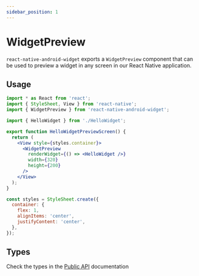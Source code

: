 ```yaml
---
sidebar_position: 1
---
```


# WidgetPreview

`react-native-android-widget` exports a `WidgetPreview` component that can be used to preview a widget in any screen in our React Native application.

## Usage

```jsx title="HelloWidgetPreviewScreen.tsx"
import * as React from 'react';
import { StyleSheet, View } from 'react-native';
import { WidgetPreview } from 'react-native-android-widget';

import { HelloWidget } from './HelloWidget';

export function HelloWidgetPreviewScreen() {
  return (
    <View style={styles.container}>
      <WidgetPreview
        renderWidget={() => <HelloWidget />}
        width={320}
        height={200}
      />
    </View>
  );
}

const styles = StyleSheet.create({
  container: {
    flex: 1,
    alignItems: 'center',
    justifyContent: 'center',
  },
});
```

## Types

Check the types in the [Public API](public-api/interfaces/WidgetPreviewProps.md) documentation
